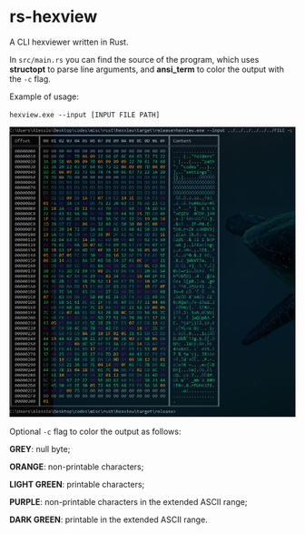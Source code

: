 # rs-hexview
A CLI hexviewer written in Rust.

In `src/main.rs` you can find the source of the program, which uses **structopt** to parse line arguments, and **ansi_term** to color the output with the `-c` flag.

Example of usage:

`hexview.exe --input [INPUT FILE PATH]`

![alt text](https://raw.githubusercontent.com/ph04/rs-hexview/master/example.jpg)

Optional `-c` flag to color the output as follows:

**GREY**: null byte;

**ORANGE**: non-printable characters;

**LIGHT GREEN**: printable characters;

**PURPLE**: non-printable characters in the extended ASCII range;

**DARK GREEN**: printable in the extended ASCII range.
